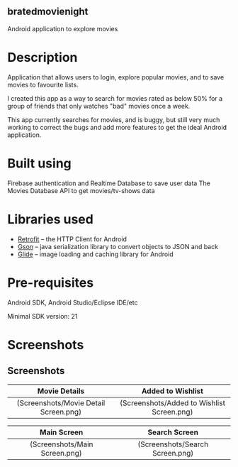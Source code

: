 ## bratedmovienight

Android application to explore movies 

# Description

Application that allows users to login, explore popular movies, and to save movies to favourite lists.

I created this app as a way to search for movies rated as below 50% for a group of friends that only watches "bad" movies once a week.

This app currently searches for movies, and is buggy, but still very much working to correct the bugs and add more features to get the ideal Android application.

# Built using
Firebase authentication and Realtime Database to save user data
The Movies Database API to get movies/tv-shows data

# Libraries used
* [Retrofit](http://square.github.io/retrofit/) – the HTTP Client for Android
* [Gson](https://github.com/google/gson) – java serialization library to convert objects to JSON and back
* [Glide](https://github.com/bumptech/glide) – image loading and caching library for Android

# Pre-requisites
Android SDK, Android Studio/Eclipse IDE/etc

Minimal SDK version: 21

# Screenshots

## Screenshots

Movie Details           |  Added to Wishlist
:-------------------------:|:-------------------------:
 (Screenshots/Movie Detail Screen.png)|  (Screenshots/Added to Wishlist Screen.png)

Main Screen         |  Search Screen
:-------------------------:|:-------------------------:
(Screenshots/Main Screen.png)|  (Screenshots/Search Screen.png)
